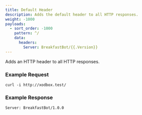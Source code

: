 ```yaml
---
title: Default Header
description: Adds the default header to all HTTP responses.
weight: -1000
payloads:
  - sort_order: -1000
    pattern: ^/
    data:
      headers:
        Server: BreakfastBot/{{.Version}}
---
```


Adds an HTTP header to all HTTP responses.

### Example Request

```shell
curl -i http://xodbox.test/
```

### Example Response

```txt
Server: BreakfastBot/1.0.0
```
